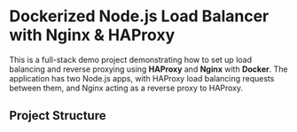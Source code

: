 # Dockerized Node.js Load Balancer with Nginx & HAProxy

This is a full-stack demo project demonstrating how to set up load balancing and reverse proxying using **HAProxy** and **Nginx** with **Docker**. The application has two Node.js apps, with HAProxy load balancing requests between them, and Nginx acting as a reverse proxy to HAProxy.

## Project Structure


